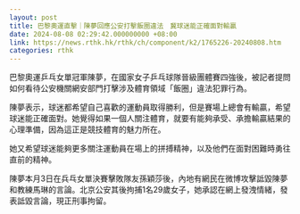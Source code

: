 ```yaml
---
layout: post
title: 巴黎奧運直擊｜陳夢回應公安打擊飯圈違法　冀球迷能正確面對輸贏
date: 2024-08-08 02:29:42.000000000 +08:00
link: https://news.rthk.hk/rthk/ch/component/k2/1765226-20240808.htm
categories: rthk
---
```


巴黎奧運乒乓女單冠軍陳夢，在國家女子乒乓球隊晉級團體賽四強後，被記者提問如何看待公安機關網安部門打擊涉及體育領域「飯圈」違法犯罪行為。

陳夢表示，球迷都希望自己喜歡的運動員取得勝利，但是賽場上總會有輸贏，希望球迷能正確面對。她覺得如果一個人關注體育，就要有能夠承受、承擔輸贏結果的心理準備，因為這正是競技體育的魅力所在。

她又希望球迷能夠更多關注運動員在場上的拼搏精神，以及他們在面對困難時勇往直前的精神。

陳夢本月3日在兵乓女單決賽擊敗隊友孫穎莎後，內地有網民在微博攻擊詆毀陳夢和教練馬琳的言論。北京公安其後拘捕1名29歲女子，她承認在網上發洩情緒，發表詆毀言論，現正刑事拘留。
